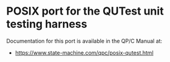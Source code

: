 # POSIX port for the QUTest unit testing harness

Documentation for this port is available in the QP/C Manual at:

- https://www.state-machine.com/qpc/posix-qutest.html
